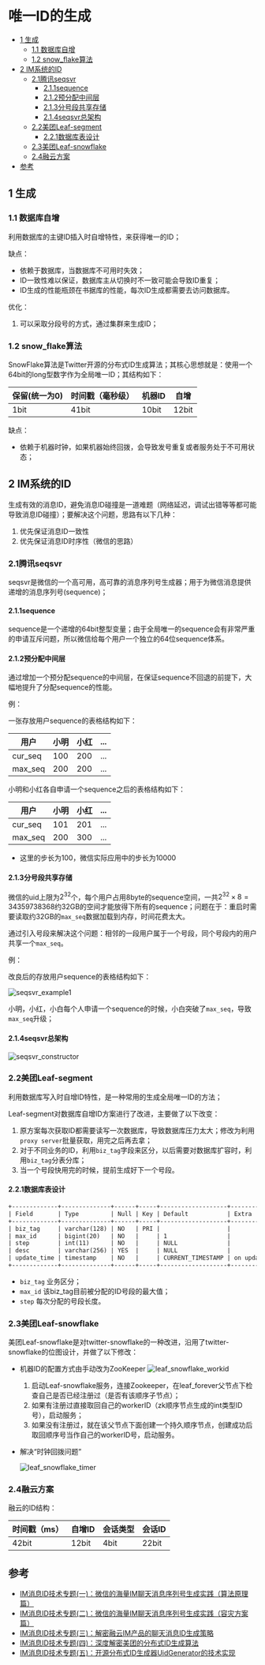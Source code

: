 # 唯一ID的生成

<!-- vim-markdown-toc GFM -->

* [1 生成](#1-生成)
    - [1.1 数据库自增](#11-数据库自增)
    - [1.2 snow_flake算法](#12-snow_flake算法)
* [2 IM系统的ID](#2-im系统的id)
    - [2.1腾讯seqsvr](#21腾讯seqsvr)
        + [2.1.1sequence](#211sequence)
        + [2.1.2预分配中间层](#212预分配中间层)
        + [2.1.3分号段共享存储](#213分号段共享存储)
        + [2.1.4seqsvr总架构](#214seqsvr总架构)
    - [2.2美团Leaf-segment](#22美团leaf-segment)
        + [2.2.1数据库表设计](#221数据库表设计)
    - [2.3美团Leaf-snowflake](#23美团leaf-snowflake)
    - [2.4融云方案](#24融云方案)
* [参考](#参考)

<!-- vim-markdown-toc -->



## 1 生成

### 1.1 数据库自增

利用数据库的主键ID插入时自增特性，来获得唯一的ID；

缺点：

- 依赖于数据库，当数据库不可用时失效；
- ID一致性难以保证，数据库主从切换时不一致可能会导致ID重复；
- ID生成的性能瓶颈在书据库的性能，每次ID生成都需要去访问数据库。

优化：

1. 可以采取分段号的方式，通过集群来生成ID；

### 1.2 snow_flake算法

SnowFlake算法是Twitter开源的分布式ID生成算法；其核心思想就是：使用一个64bit的long型数字作为全局唯一ID；其结构如下：

| 保留(统一为0) | 时间戳（毫秒级） | 机器ID | 自增  |
| ------------- | ---------------- | ------ | ----- |
| 1bit          | 41bit            | 10bit  | 12bit |

缺点：

- 依赖于机器时钟，如果机器始终回拨，会导致发号重复或者服务处于不可用状态；



## 2 IM系统的ID

生成有效的消息ID，避免消息ID碰撞是一道难题（网络延迟，调试出错等等都可能导致消息ID碰撞）；要解决这个问题，思路有以下几种：

1. 优先保证消息ID一致性
2. 优先保证消息ID时序性（微信的思路）

### 2.1腾讯seqsvr

seqsvr是微信的一个高可用，高可靠的消息序列号生成器；用于为微信消息提供递增的消息序列号(sequence)；

#### 2.1.1sequence

sequence是一个递增的64bit整型变量；由于全局唯一的sequence会有非常严重的申请互斥问题，所以微信给每个用户一个独立的64位sequence体系。

#### 2.1.2预分配中间层

通过增加一个预分配sequence的中间层，在保证sequence不回退的前提下，大幅地提升了分配sequence的性能。

例：

一张存放用户sequence的表格结构如下：

| 用户    | 小明 | 小红 | ...  |
| ------- | ---- | ---- | ---- |
| cur_seq | 100  | 200  | ...  |
| max_seq | 200  | 200  | ...  |

小明和小红各自申请一个sequence之后的表格结构如下：

| 用户    | 小明 | 小红 | ...  |
| ------- | ---- | ---- | ---- |
| cur_seq | 101  | 201  | ...  |
| max_seq | 200  | 300  | ...  |

- 这里的步长为100，微信实际应用中的步长为10000

#### 2.1.3分号段共享存储

微信的uid上限为$2^{32}$个，每个用户占用8byte的sequence空间，一共$2^{32} \times 8 = 34 359 738 368$​​约32GB的空间才能放得下所有的sequence；问题在于：重启时需要读取约32GB的`max_seq`数据加载到内存，时间花费太大。

通过引入号段来解决这个问题：相邻的一段用户属于一个号段，同个号段内的用户共享一个`max_seq`。

例：

改良后的存放用户sequence的表格结构如下：

![seqsvr_example1](res/seqsvr_example1.png)

小明，小红，小白每个人申请一个sequence的时候，小白突破了`max_seq`，导致`max_seq`升级；

#### 2.1.4seqsvr总架构

![seqsvr_constructor](res/seqsvr_constructor.png)

### 2.2美团Leaf-segment

利用数据库写入时自增ID特性，是一种常用的生成全局唯一ID的方法；

Leaf-segment对数据库自增ID方案进行了改进，主要做了以下改变：

1. 原方案每次获取ID都需要读写一次数据库，导致数据库压力太大；修改为利用`proxy server`批量获取，用完之后再去拿；
2. 对于不同业务的ID，利用`biz_tag`字段来区分，以后需要对数据库扩容时，利用`biz_tag`分表分库；
3. 当一个号段快用完的时候，提前生成好下一个号段。

#### 2.2.1数据库表设计

```txt
+-------------+--------------+------+-----+-------------------+-----------------------------+
| Field       | Type         | Null | Key | Default           | Extra                       |
+-------------+--------------+------+-----+-------------------+-----------------------------+
| biz_tag     | varchar(128) | NO   | PRI |                   |                             |
| max_id      | bigint(20)   | NO   |     | 1                 |                             |
| step        | int(11)      | NO   |     | NULL              |                             |
| desc        | varchar(256) | YES  |     | NULL              |                             |
| update_time | timestamp    | NO   |     | CURRENT_TIMESTAMP | on update CURRENT_TIMESTAMP |
+-------------+--------------+------+-----+-------------------+-----------------------------+
```

- `biz_tag` 业务区分；
- `max_id` 该biz_tag目前被分配的ID号段的最大值；
- `step` 每次分配的号段长度。

### 2.3美团Leaf-snowflake

美团Leaf-snowflake是对twitter-snowflake的一种改进，沿用了twitter-snowflake的位图设计，并做了以下修改：

- 机器ID的配置方式由手动改为ZooKeeper
  ![leaf_snowflake_workid](res/leaf_snowflake_workid.png)

  1. 启动Leaf-snowflake服务，连接Zookeeper，在leaf_forever父节点下检查自己是否已经注册过（是否有该顺序子节点）；
  2. 如果有注册过直接取回自己的workerID（zk顺序节点生成的int类型ID号），启动服务；
  3. 如果没有注册过，就在该父节点下面创建一个持久顺序节点，创建成功后取回顺序号当作自己的workerID号，启动服务。

- 解决“时钟回拨问题”

  ![leaf_snowflake_timer](res/leaf_snowflake_timer.png)

### 2.4融云方案

融云的ID结构：

| 时间戳（ms） | 自增ID | 会话类型 | 会话ID |
| ------------ | ------ | -------- | ------ |
| 42bit        | 12bit  | 4bit     | 22bit  |



## 参考

- [IM消息ID技术专题(一)：微信的海量IM聊天消息序列号生成实践（算法原理篇）](http://www.52im.net/forum.php?mod=viewthread&tid=1998&highlight=ID)
- [IM消息ID技术专题(二)：微信的海量IM聊天消息序列号生成实践（容灾方案篇）](http://www.52im.net/thread-1999-1-1.html)
- [IM消息ID技术专题(三)：解密融云IM产品的聊天消息ID生成策略](http://www.52im.net/thread-2747-1-1.html)
- [IM消息ID技术专题(四)：深度解密美团的分布式ID生成算法](http://www.52im.net/thread-2751-1-1.html)
- [IM消息ID技术专题(五)：开源分布式ID生成器UidGenerator的技术实现](http://www.52im.net/thread-2953-1-1.html)

